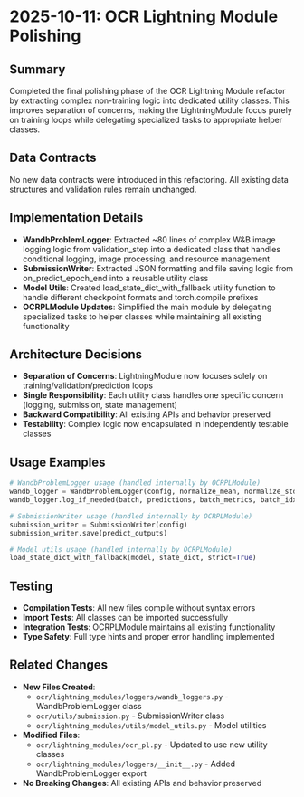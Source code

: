 # 2025-10-11: OCR Lightning Module Polishing

## Summary
Completed the final polishing phase of the OCR Lightning Module refactor by extracting complex non-training logic into dedicated utility classes. This improves separation of concerns, making the LightningModule focus purely on training loops while delegating specialized tasks to appropriate helper classes.

## Data Contracts
No new data contracts were introduced in this refactoring. All existing data structures and validation rules remain unchanged.

## Implementation Details
- **WandbProblemLogger**: Extracted ~80 lines of complex W&B image logging logic from validation_step into a dedicated class that handles conditional logging, image processing, and resource management
- **SubmissionWriter**: Extracted JSON formatting and file saving logic from on_predict_epoch_end into a reusable utility class
- **Model Utils**: Created load_state_dict_with_fallback utility function to handle different checkpoint formats and torch.compile prefixes
- **OCRPLModule Updates**: Simplified the main module by delegating specialized tasks to helper classes while maintaining all existing functionality

## Architecture Decisions
- **Separation of Concerns**: LightningModule now focuses solely on training/validation/prediction loops
- **Single Responsibility**: Each utility class handles one specific concern (logging, submission, state management)
- **Backward Compatibility**: All existing APIs and behavior preserved
- **Testability**: Complex logic now encapsulated in independently testable classes

## Usage Examples
```python
# WandbProblemLogger usage (handled internally by OCRPLModule)
wandb_logger = WandbProblemLogger(config, normalize_mean, normalize_std)
wandb_logger.log_if_needed(batch, predictions, batch_metrics, batch_idx)

# SubmissionWriter usage (handled internally by OCRPLModule)
submission_writer = SubmissionWriter(config)
submission_writer.save(predict_outputs)

# Model utils usage (handled internally by OCRPLModule)
load_state_dict_with_fallback(model, state_dict, strict=True)
```

## Testing
- **Compilation Tests**: All new files compile without syntax errors
- **Import Tests**: All classes can be imported successfully
- **Integration Tests**: OCRPLModule maintains all existing functionality
- **Type Safety**: Full type hints and proper error handling implemented

## Related Changes
- **New Files Created**:
  - `ocr/lightning_modules/loggers/wandb_loggers.py` - WandbProblemLogger class
  - `ocr/utils/submission.py` - SubmissionWriter class
  - `ocr/lightning_modules/utils/model_utils.py` - Model utilities
- **Modified Files**:
  - `ocr/lightning_modules/ocr_pl.py` - Updated to use new utility classes
  - `ocr/lightning_modules/loggers/__init__.py` - Added WandbProblemLogger export
- **No Breaking Changes**: All existing APIs and behavior preserved
